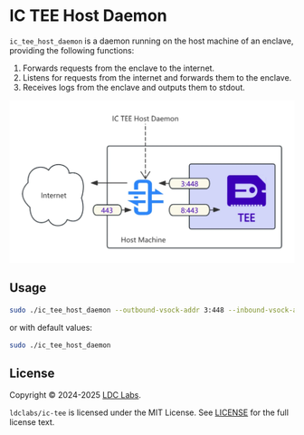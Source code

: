 # IC TEE Host Daemon

`ic_tee_host_daemon` is a daemon running on the host machine of an enclave, providing the following functions:

1. Forwards requests from the enclave to the internet.
2. Listens for requests from the internet and forwards them to the enclave.
3. Receives logs from the enclave and outputs them to stdout.

![IC TEE Host Daemon](./ic_tee_host_daemon.webp)

## Usage

```bash
sudo ./ic_tee_host_daemon --outbound-vsock-addr 3:448 --inbound-vsock-addr 8:443 --inbound-listen-addr 0.0.0.0:443 --logtail-addr 127.0.0.1:9999
```

or with default values:
```bash
sudo ./ic_tee_host_daemon
```

## License
Copyright © 2024-2025 [LDC Labs](https://github.com/ldclabs).

`ldclabs/ic-tee` is licensed under the MIT License. See [LICENSE](../../LICENSE-MIT) for the full license text.